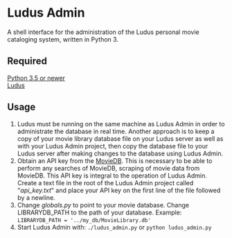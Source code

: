 # Ludus Admin
A shell interface for the administration of the Ludus personal movie cataloging system, written in Python 3.

## Required
[Python 3.5 or newer](https://www.python.org/)<br />
[Ludus](https://gitlab.com/ekimsey/ludus)

## Usage
1. Ludus must be running on the same machine as Ludus Admin in order to administrate the database in real time. Another approach is to keep a copy of your movie library database file on your Ludus server as well as with your Ludus Admin project, then copy the database file to your Ludus server after making changes to the database using Ludus Admin.
2. Obtain an API key from the [MovieDB](https://www.themoviedb.org/). This is necessary to be able to perform any searches of MovieDB, scraping of movie data from MovieDB. This API key is integral to the operation of Ludus Admin. Create a text file in the root of the Ludus Admin project called "*api_key.txt*" and place your API key on the first line of the file followed by a newline.
3. Change *globals.py* to point to your movie database. Change LIBRARYDB_PATH to the path of your database. Example: `LIBRARYDB_PATH = '../my_db/MovieLibrary.db'`
4. Start Ludus Admin with: `./ludus_admin.py` or `python ludus_admin.py`
